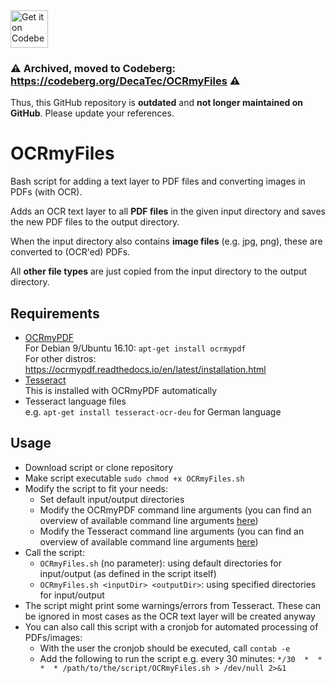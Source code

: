 <a href="https://codeberg.org/DecaTec/OCRmyFiles">
    <img alt="Get it on Codeberg" src="https://get-it-on.codeberg.org/get-it-on-blue-on-white.png" height="60">
</a>

### ⚠️ Archived, moved to Codeberg: https://codeberg.org/DecaTec/OCRmyFiles ⚠️

Thus, this GitHub repository is **outdated** and **not longer maintained on GitHub**. Please update your references.

# OCRmyFiles

Bash script for adding a text layer to PDF files and converting images in PDFs (with OCR).

Adds an OCR text layer to all __PDF files__ in the given input directory and saves the new PDF files to the output directory.

When the input directory also contains __image files__ (e.g. jpg, png), these are converted to (OCR'ed) PDFs.

All __other file types__ are just copied from the input directory to the output directory.

## Requirements

- [OCRmyPDF](https://github.com/jbarlow83/OCRmyPDF)\
  For Debian 9/Ubuntu 16.10: `apt-get install ocrmypdf`\
  For other distros: https://ocrmypdf.readthedocs.io/en/latest/installation.html
- [Tesseract](https://github.com/tesseract-ocr/)\
  This is installed with OCRmyPDF automatically
- Tesseract language files\
  e.g. `apt-get install tesseract-ocr-deu` for German language

## Usage
- Download script or clone repository
- Make script executable `sudo chmod +x OCRmyFiles.sh`
- Modify the script to fit your needs:
  - Set default input/output directories
  - Modify the OCRmyPDF command line arguments (you can find an overview of available command line arguments [here](https://ocrmypdf.readthedocs.io/en/latest/cookbook.html))
  - Modify the Tesseract command line arguments (you can find an overview of available command line arguments [here](https://github.com/tesseract-ocr/tesseract/wiki/Command-Line-Usage))
- Call the script:
  - `OCRmyFiles.sh` (no parameter): using default directories for input/output (as defined in the script itself)
  - `OCRmyFiles.sh <inputDir> <outputDir>`: using specified directories for input/output
- The script might print some warnings/errors from Tesseract. These can be ignored in most cases as the OCR text layer will be created anyway
- You can also call this script with a cronjob for automated processing of PDFs/images:
    - With the user the cronjob should be executed, call `contab -e`
    - Add the following to run the script e.g. every 30 minutes: `*/30  *  *  *  * /path/to/the/script/OCRmyFiles.sh > /dev/null 2>&1
`
